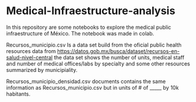 # Medical-Infraestructure-analysis
In this repository are some notebooks to explore the medical public infraestructure of México. The notebook was made in colab.

Recursos_municipio.csv Is a data set build from the oficial public health resources data from https://datos.gob.mx/busca/dataset/recursos-en-salud-nivel-central  the data set shows the number of units, medical staff and number of medical offices/labs by specialty and some other resources summarized by municipiality. 

Recursos_municipio_densidad.csv documents contains the same information as Recursos_municipio.csv but in units of # of _____ by 10k habitants.
